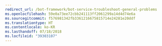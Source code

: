 ```yaml
---
redirect_url: /bot-framework/bot-service-troubleshoot-general-problems
ms.openlocfilehash: 59e0a73ee72cbb241113ff2061299a14d4d74e6a
ms.sourcegitcommit: f576981342fb3361216675815714e24281e20ddf
ms.translationtype: HT
ms.contentlocale: ko-KR
ms.lasthandoff: 07/18/2018
ms.locfileid: "39303107"
---
```

